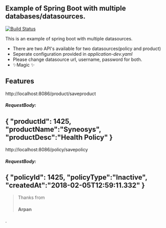 ## Example of Spring Boot with multiple databases/datasources.


[![Build Status](https://travis-ci.org/joemccann/dillinger.svg?branch=master)](https://travis-ci.org/joemccann/dillinger)

This is an example of spring boot with multiple datasources.

- There are two API's available for two datasources(policy and product)
-  Seperate configuration provided in *application-dev.yaml*
-  Please change datasource url, username, password for both.
- ✨Magic ✨

## Features

http://localhost:8086/product/saveproduct
##### RequestBody: 
{
    "productId": 1425,
    "productName":"Syneosys",
    "productDesc":"Health Policy"
}
---
http://localhost:8086/policy/savepolicy
##### RequestBody: 
{
    "policyId": 1425,
    "policyType":"Inactive",
    "createdAt":"2018-02-05T12:59:11.332"
}
---
> Thanks from  
> #### Arpan


.


